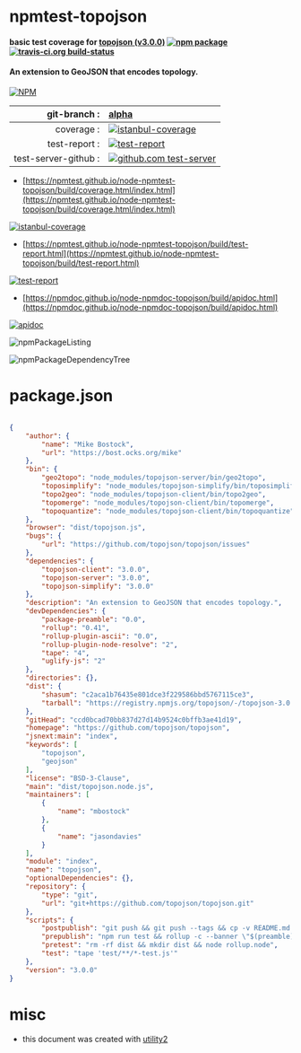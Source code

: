 # npmtest-topojson

#### basic test coverage for  [topojson (v3.0.0)](https://github.com/topojson/topojson)  [![npm package](https://img.shields.io/npm/v/npmtest-topojson.svg?style=flat-square)](https://www.npmjs.org/package/npmtest-topojson) [![travis-ci.org build-status](https://api.travis-ci.org/npmtest/node-npmtest-topojson.svg)](https://travis-ci.org/npmtest/node-npmtest-topojson)

#### An extension to GeoJSON that encodes topology.

[![NPM](https://nodei.co/npm/topojson.png?downloads=true&downloadRank=true&stars=true)](https://www.npmjs.com/package/topojson)

| git-branch : | [alpha](https://github.com/npmtest/node-npmtest-topojson/tree/alpha)|
|--:|:--|
| coverage : | [![istanbul-coverage](https://npmtest.github.io/node-npmtest-topojson/build/coverage.badge.svg)](https://npmtest.github.io/node-npmtest-topojson/build/coverage.html/index.html)|
| test-report : | [![test-report](https://npmtest.github.io/node-npmtest-topojson/build/test-report.badge.svg)](https://npmtest.github.io/node-npmtest-topojson/build/test-report.html)|
| test-server-github : | [![github.com test-server](https://npmtest.github.io/node-npmtest-topojson/GitHub-Mark-32px.png)](https://npmtest.github.io/node-npmtest-topojson/build/app/index.html) | | build-artifacts : | [![build-artifacts](https://npmtest.github.io/node-npmtest-topojson/glyphicons_144_folder_open.png)](https://github.com/npmtest/node-npmtest-topojson/tree/gh-pages/build)|

- [https://npmtest.github.io/node-npmtest-topojson/build/coverage.html/index.html](https://npmtest.github.io/node-npmtest-topojson/build/coverage.html/index.html)

[![istanbul-coverage](https://npmtest.github.io/node-npmtest-topojson/build/screenCapture.buildCi.browser.%252Ftmp%252Fbuild%252Fcoverage.lib.html.png)](https://npmtest.github.io/node-npmtest-topojson/build/coverage.html/index.html)

- [https://npmtest.github.io/node-npmtest-topojson/build/test-report.html](https://npmtest.github.io/node-npmtest-topojson/build/test-report.html)

[![test-report](https://npmtest.github.io/node-npmtest-topojson/build/screenCapture.buildCi.browser.%252Ftmp%252Fbuild%252Ftest-report.html.png)](https://npmtest.github.io/node-npmtest-topojson/build/test-report.html)

- [https://npmdoc.github.io/node-npmdoc-topojson/build/apidoc.html](https://npmdoc.github.io/node-npmdoc-topojson/build/apidoc.html)

[![apidoc](https://npmdoc.github.io/node-npmdoc-topojson/build/screenCapture.buildCi.browser.%252Ftmp%252Fbuild%252Fapidoc.html.png)](https://npmdoc.github.io/node-npmdoc-topojson/build/apidoc.html)

![npmPackageListing](https://npmtest.github.io/node-npmtest-topojson/build/screenCapture.npmPackageListing.svg)

![npmPackageDependencyTree](https://npmtest.github.io/node-npmtest-topojson/build/screenCapture.npmPackageDependencyTree.svg)



# package.json

```json

{
    "author": {
        "name": "Mike Bostock",
        "url": "https://bost.ocks.org/mike"
    },
    "bin": {
        "geo2topo": "node_modules/topojson-server/bin/geo2topo",
        "toposimplify": "node_modules/topojson-simplify/bin/toposimplify",
        "topo2geo": "node_modules/topojson-client/bin/topo2geo",
        "topomerge": "node_modules/topojson-client/bin/topomerge",
        "topoquantize": "node_modules/topojson-client/bin/topoquantize"
    },
    "browser": "dist/topojson.js",
    "bugs": {
        "url": "https://github.com/topojson/topojson/issues"
    },
    "dependencies": {
        "topojson-client": "3.0.0",
        "topojson-server": "3.0.0",
        "topojson-simplify": "3.0.0"
    },
    "description": "An extension to GeoJSON that encodes topology.",
    "devDependencies": {
        "package-preamble": "0.0",
        "rollup": "0.41",
        "rollup-plugin-ascii": "0.0",
        "rollup-plugin-node-resolve": "2",
        "tape": "4",
        "uglify-js": "2"
    },
    "directories": {},
    "dist": {
        "shasum": "c2aca1b76435e801dce3f229586bbd5767115ce3",
        "tarball": "https://registry.npmjs.org/topojson/-/topojson-3.0.0.tgz"
    },
    "gitHead": "ccd0bcad70bb837d27d14b9524c0bffb3ae41d19",
    "homepage": "https://github.com/topojson/topojson",
    "jsnext:main": "index",
    "keywords": [
        "topojson",
        "geojson"
    ],
    "license": "BSD-3-Clause",
    "main": "dist/topojson.node.js",
    "maintainers": [
        {
            "name": "mbostock"
        },
        {
            "name": "jasondavies"
        }
    ],
    "module": "index",
    "name": "topojson",
    "optionalDependencies": {},
    "repository": {
        "type": "git",
        "url": "git+https://github.com/topojson/topojson.git"
    },
    "scripts": {
        "postpublish": "git push && git push --tags && cp -v README.md LICENSE.md dist/topojson.js dist/topojson.min.js ../topojson-bower && cd ../topojson-bower && git add README.md LICENSE.md topojson.js topojson.min.js && git commit -m \"${npm_package_version}\" && git tag -am \"${npm_package_version}\" v${npm_package_version} && git push && git push --tags && cd - && cp dist/topojson.js ../d3.github.com/topojson.v3.js && cp dist/topojson.min.js ../d3.github.com/topojson.v3.min.js && cd ../d3.github.com && git add topojson.v3.js topojson.v3.min.js && git commit -m \"topojson ${npm_package_version}\" && git push && cd - && zip -j dist/topojson.zip -- LICENSE.md README.md dist/topojson.js dist/topojson.min.js",
        "prepublish": "npm run test && rollup -c --banner \"$(preamble)\" -f umd -n topojson -o dist/topojson.js -- index.js && uglifyjs --preamble \"$(preamble)\" dist/topojson.js -c negate_iife=false -m -o dist/topojson.min.js",
        "pretest": "rm -rf dist && mkdir dist && node rollup.node",
        "test": "tape 'test/**/*-test.js'"
    },
    "version": "3.0.0"
}
```



# misc
- this document was created with [utility2](https://github.com/kaizhu256/node-utility2)
